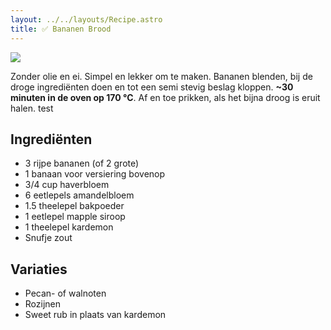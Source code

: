 ```yaml
---
layout: ../../layouts/Recipe.astro
title: ✅ Bananen Brood
---
```

![](/images/uploads/bananen-brood.jpg)

Zonder olie en ei. Simpel en lekker om te maken. Bananen blenden, bij de droge ingrediënten doen en tot een semi stevig beslag kloppen. **~30 minuten in de oven op 170 °C**. Af en toe prikken, als het bijna droog is eruit halen. test

## Ingrediënten

* 3 rijpe bananen (of 2 grote)
* 1 banaan voor versiering bovenop
* 3/4 cup haverbloem
* 6 eetlepels amandelbloem
* 1.5 theelepel bakpoeder
* 1 eetlepel mapple siroop
* 1 theelepel kardemon
* Snufje zout

## Variaties

* Pecan- of walnoten
* Rozijnen
* Sweet rub in plaats van kardemon